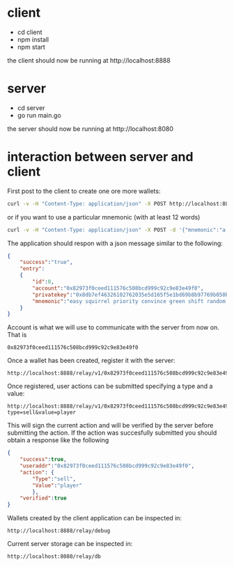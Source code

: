 # client
- cd client
- npm install
- npm start

the client should now be running at http://localhost:8888

# server
- cd server
- go run main.go

the server should now be running at http://localhost:8080

# interaction between server and client
First post to the client to create one ore more wallets:
```sh
curl -v -H "Content-Type: application/json" -X POST http://localhost:8888/createwallet
```
or if you want to use a particular mnemonic (with at least 12 words)
```sh
curl -v -H "Content-Type: application/json" -X POST -d '{"mnemonic":"a b c d e f g h i j k l"}' http://localhost:8888/relay/v1/createwallet
```
The application should respon with a json message similar to the following:
```json
{
    "success":"true",
    "entry":
    {
        "id":0,
        "account":"0x82973f0ceed111576c508bcd999c92c9e83e49f0",
        "privatekey":"0x8db7ef46326102762035e5d165f5e1bd69b8b97769b050b25b5d563c6cf2419b",
        "mnemonic":"easy squirrel priority convince green shift random gesture arena body frozen summer"
    }
}
```
Account is what we will use to communicate with the server from now on. That is
```
0x82973f0ceed111576c508bcd999c92c9e83e49f0
```

Once a wallet has been created, register it with the server:
```http
http://localhost:8888/relay/v1/0x82973f0ceed111576c508bcd999c92c9e83e49f0
```
Once registered, user actions can be submitted specifying a type and a value:
```http
http://localhost:8888/relay/v1/0x82973f0ceed111576c508bcd999c92c9e83e49f0/action?type=sell&value=player
```
This will sign the current action and will be verified by the server before submitting the action. If the action was succesfully submitted you should obtain a response like the following
```json
{
    "success":true,
    "useraddr":"0x82973f0ceed111576c508bcd999c92c9e83e49f0",
    "action": {
        "Type":"sell",
        "Value":"player"
        },
    "verified":true
}
```

Wallets created by the client application can be inspected in:
```http
http://localhost:8888/relay/debug
```

Current server storage can be inspected in:
```http
http://localhost:8080/relay/db
```